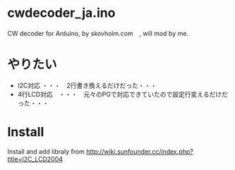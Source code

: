 # cwdecoder_ja.ino
CW decoder for Arduino, by skovholm.com　, will mod by me.


# やりたい

- I2C対応 ・・・　2行書き換えるだけだった・・・
- 4行LCD対応　・・・　元々のPGで対応できていたので設定行変えるだけだった・・・

# Install
Install and add libraly from http://wiki.sunfounder.cc/index.php?title=I2C_LCD2004



